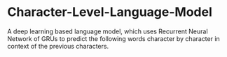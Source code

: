 # Character-Level-Language-Model
A deep learning based language model, which uses Recurrent Neural Network of GRUs to predict the following words character by
character in context of the previous characters.


